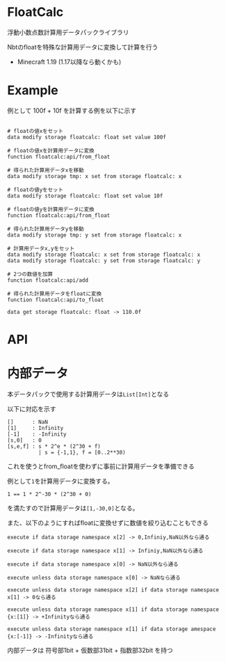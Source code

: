 # FloatCalc

浮動小数点数計算用データパックライブラリ

Nbtのfloatを特殊な計算用データに変換して計算を行う

+ Minecraft 1.19 (1.17以降なら動くかも)

# Example
例として 100f + 10f を計算する例を以下に示す

```mcfunction

# floatの値xをセット
data modify storage floatcalc: float set value 100f

# floatの値xを計算用データに変換
function floatcalc:api/from_float

# 得られた計算用データxを移動
data modify storage tmp: x set from storage floatcalc: x

# floatの値yをセット
data modify storage floatcalc: float set value 10f

# floatの値yを計算用データに変換
function floatcalc:api/from_float

# 得られた計算用データyを移動
data modify storage tmp: y set from storage floatcalc: x

# 計算用データx,yをセット
data modify storage floatcalc: x set from storage floatcalc: x
data modify storage floatcalc: y set from storage floatcalc: y

# 2つの数値を加算
function floatcalc:api/add

# 得られた計算用データをfloatに変換
function floatcalc:api/to_float

data get storage floatcalc: float -> 110.0f
```

# API


# 内部データ
本データパックで使用する計算用データは`List[Int]`となる

以下に対応を示す
```
[]      : NaN
[1]     : Infinity
[-1]    : -Infinity
[s,0]   : 0
[s,e,f] : s * 2^e * (2^30 + f) 
          | s = {-1,1}, f = [0..2**30)
```

これを使うとfrom_floatを使わずに事前に計算用データを準備できる

例として`1`を計算用データに変換する。

```
1 == 1 * 2^-30 * (2^30 + 0)
```

を満たすので計算用データは`[1,-30,0]`となる。

また、以下のようにすればfloatに変換せずに数値を絞り込むこともできる
```mcfunction
execute if data storage namespace x[2] -> 0,Infiniy,NaN以外なら通る

execute if data storage namespace x[1] -> Infiniy,NaN以外なら通る

execute if data storage namespace x[0] -> NaN以外なら通る

execute unless data storage namespace x[0] -> NaNなら通る

execute unless data storage namespace x[2] if data storage namespace x[1] -> 0なら通る

execute unless data storage namespace x[1] if data storage namespace {x:[1]} -> +Infinityなら通る

execute unless data storage namespace x[1] if data storage amespace {x:[-1]} -> -Infinityなら通る

```

内部データは 符号部1bit + 仮数部31bit + 指数部32bit を持つ
